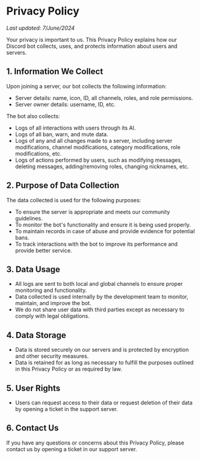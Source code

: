# Privacy Policy

_Last updated: 7/June/2024_

Your privacy is important to us. This Privacy Policy explains how our Discord bot collects, uses, and protects information about users and servers.

## 1. Information We Collect

Upon joining a server, our bot collects the following information:
- Server details: name, icon, ID, all channels, roles, and role permissions.
- Server owner details: username, ID, etc.

The bot also collects:
- Logs of all interactions with users through its AI.
- Logs of all ban, warn, and mute data.
- Logs of any and all changes made to a server, including server modifications, channel modifications, category modifications, role modifications, etc.
- Logs of actions performed by users, such as modifying messages, deleting messages, adding/removing roles, changing nicknames, etc.

## 2. Purpose of Data Collection

The data collected is used for the following purposes:
- To ensure the server is appropriate and meets our community guidelines.
- To monitor the bot's functionality and ensure it is being used properly.
- To maintain records in case of abuse and provide evidence for potential bans.
- To track interactions with the bot to improve its performance and provide better service.

## 3. Data Usage

- All logs are sent to both local and global channels to ensure proper monitoring and functionality.
- Data collected is used internally by the development team to monitor, maintain, and improve the bot.
- We do not share user data with third parties except as necessary to comply with legal obligations.

## 4. Data Storage

- Data is stored securely on our servers and is protected by encryption and other security measures.
- Data is retained for as long as necessary to fulfill the purposes outlined in this Privacy Policy or as required by law.

## 5. User Rights

- Users can request access to their data or request deletion of their data by opening a ticket in the support server.

## 6. Contact Us

If you have any questions or concerns about this Privacy Policy, please contact us by opening a ticket in our support server.

